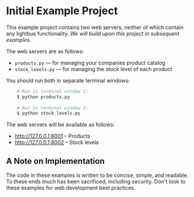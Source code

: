 Initial Example Project
=======================

This example project contains two web servers, 
neither of which contain any lightbus functionality.
*We will build upon this project in subsequent examples.*

The web servers are as follows:

* ``products.py`` — for managing your companies product catalog
* ``stock_levels.py`` — for managing the stock level of each product

You should run both in separate terminal windows:
    
```bash
    # Run in terminal window 1:
    $ python products.py
     
    # Run in terminal window 2:
    $ python stock_levels.py
```

The web servers will be available as follows:

* http://127.0.0.1:8001 – Products
* http://127.0.0.1:8002 – Stock levels

A Note on Implementation
------------------------

The code in these examples is written to be concise, simple, and 
readable. To these ends much has been sacrificed, including security.
Don't look to these examples for web development best practices.
